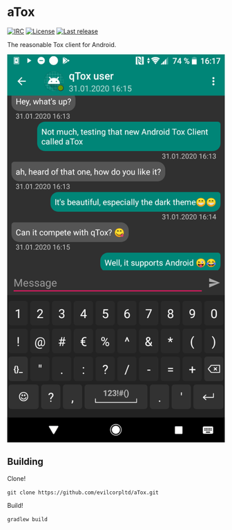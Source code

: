 # aTox

[![IRC](https://img.shields.io/badge/freenode-%23atox-brightgreen.svg)](https://webchat.freenode.net/?channels=#atox)
[![License](https://img.shields.io/github/license/evilcorpltd/aTox)](https://github.com/evilcorpltd/aTox/blob/master/LICENSE)
[![Last release](https://img.shields.io/github/v/release/evilcorpltd/aTox)](https://github.com/evilcorpltd/aTox/releases)

The reasonable Tox client for Android.

![aTox screenshot](/img/screenshot.png)

## Building

Clone!

`git clone https://github.com/evilcorpltd/aTox.git`

Build!

`gradlew build`
